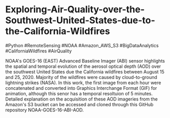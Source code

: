 # Exploring-Air-Quality-over-the-Southwest-United-States-due-to-the-California-Wildfires
#Python #RemoteSensing #NOAA #Amazon_AWS_S3 #BigDataAnalytics #CaliforniaWildfires #AirQuality

NOAA's GOES-16 (EAST) Advanced Baseline Imager (ABI) sensor highlights the spatial and temporal evolution of the aerosol optical depth (AOD) over the southwest United States due the California wildfires between August 15 and 25, 2020. Majority of the wildfires were caused by cloud-to-ground lightning strikes (NASA). In this work, the first image from each hour were concatenated and converted into Graphics Interchange Format (GIF) for animation, although this senor has a temporal resoltuion of 5 minutes. Detailed explanation on the acquisition of these AOD imageries from the Amazon's S3 bucket can be accessed and cloned through this GitHub repository NOAA-GOES-16-ABI-AOD.

